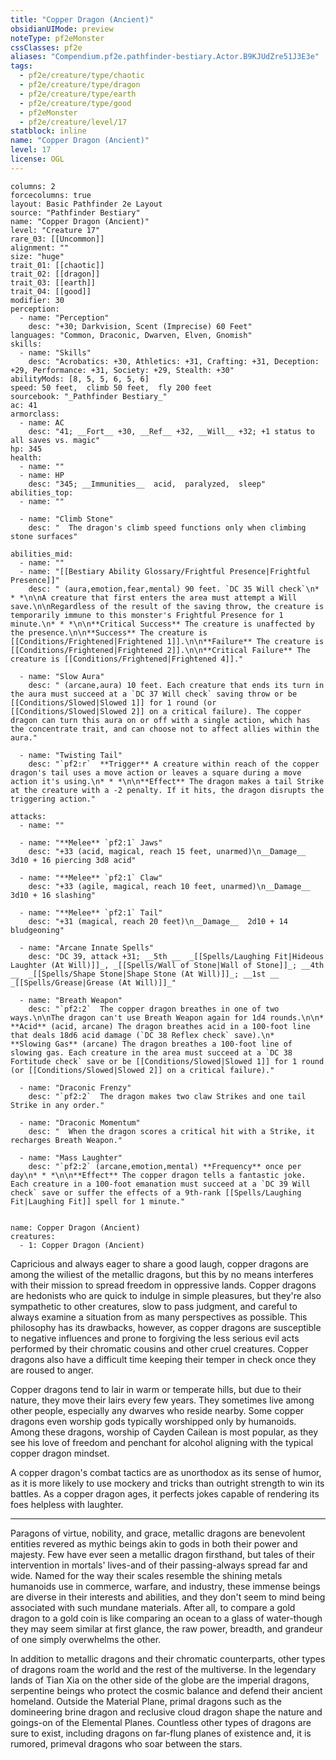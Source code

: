 ```yaml
---
title: "Copper Dragon (Ancient)"
obsidianUIMode: preview
noteType: pf2eMonster
cssClasses: pf2e
aliases: "Compendium.pf2e.pathfinder-bestiary.Actor.B9KJUdZre51J3E3e" 
tags:
  - pf2e/creature/type/chaotic
  - pf2e/creature/type/dragon
  - pf2e/creature/type/earth
  - pf2e/creature/type/good
  - pf2eMonster
  - pf2e/creature/level/17
statblock: inline
name: "Copper Dragon (Ancient)"
level: 17
license: OGL
---
```


```statblock
columns: 2
forcecolumns: true
layout: Basic Pathfinder 2e Layout
source: "Pathfinder Bestiary"
name: "Copper Dragon (Ancient)"
level: "Creature 17"
rare_03: [[Uncommon]]
alignment: ""
size: "huge"
trait_01: [[chaotic]]
trait_02: [[dragon]]
trait_03: [[earth]]
trait_04: [[good]]
modifier: 30
perception:
  - name: "Perception"
    desc: "+30; Darkvision, Scent (Imprecise) 60 Feet"
languages: "Common, Draconic, Dwarven, Elven, Gnomish"
skills:
  - name: "Skills"
    desc: "Acrobatics: +30, Athletics: +31, Crafting: +31, Deception: +29, Performance: +31, Society: +29, Stealth: +30"
abilityMods: [8, 5, 5, 6, 5, 6]
speed: 50 feet,  climb 50 feet,  fly 200 feet
sourcebook: "_Pathfinder Bestiary_"
ac: 41
armorclass:
  - name: AC
    desc: "41; __Fort__ +30, __Ref__ +32, __Will__ +32; +1 status to all saves vs. magic"
hp: 345
health:
  - name: ""
  - name: HP
    desc: "345; __Immunities__  acid,  paralyzed,  sleep"
abilities_top:
  - name: ""

  - name: "Climb Stone"
    desc: "  The dragon's climb speed functions only when climbing stone surfaces"

abilities_mid:
  - name: ""
  - name: "[[Bestiary Ability Glossary/Frightful Presence|Frightful Presence]]"
    desc: " (aura,emotion,fear,mental) 90 feet. `DC 35 Will check`\n* * *\n\nA creature that first enters the area must attempt a Will save.\n\nRegardless of the result of the saving throw, the creature is temporarily immune to this monster's Frightful Presence for 1 minute.\n* * *\n\n**Critical Success** The creature is unaffected by the presence.\n\n**Success** The creature is [[Conditions/Frightened|Frightened 1]].\n\n**Failure** The creature is [[Conditions/Frightened|Frightened 2]].\n\n**Critical Failure** The creature is [[Conditions/Frightened|Frightened 4]]."

  - name: "Slow Aura"
    desc: " (arcane,aura) 10 feet. Each creature that ends its turn in the aura must succeed at a `DC 37 Will check` saving throw or be [[Conditions/Slowed|Slowed 1]] for 1 round (or [[Conditions/Slowed|Slowed 2]] on a critical failure). The copper dragon can turn this aura on or off with a single action, which has the concentrate trait, and can choose not to affect allies within the aura."

  - name: "Twisting Tail"
    desc: "`pf2:r`  **Trigger** A creature within reach of the copper dragon's tail uses a move action or leaves a square during a move action it's using.\n* * *\n\n**Effect** The dragon makes a tail Strike at the creature with a -2 penalty. If it hits, the dragon disrupts the triggering action."

attacks:
  - name: ""

  - name: "**Melee** `pf2:1` Jaws"
    desc: "+33 (acid, magical, reach 15 feet, unarmed)\n__Damage__  3d10 + 16 piercing 3d8 acid"

  - name: "**Melee** `pf2:1` Claw"
    desc: "+33 (agile, magical, reach 10 feet, unarmed)\n__Damage__  3d10 + 16 slashing"

  - name: "**Melee** `pf2:1` Tail"
    desc: "+31 (magical, reach 20 feet)\n__Damage__  2d10 + 14 bludgeoning"

  - name: "Arcane Innate Spells"
    desc: "DC 39, attack +31; __5th __  _[[Spells/Laughing Fit|Hideous Laughter (At Will)]]_, _[[Spells/Wall of Stone|Wall of Stone]]_; __4th __  _[[Spells/Shape Stone|Shape Stone (At Will)]]_; __1st __  _[[Spells/Grease|Grease (At Will)]]_"

  - name: "Breath Weapon"
    desc: "`pf2:2`  The copper dragon breathes in one of two ways.\n\nThe dragon can't use Breath Weapon again for 1d4 rounds.\n\n*   **Acid** (acid, arcane) The dragon breathes acid in a 100-foot line that deals 18d6 acid damage (`DC 38 Reflex check` save).\n*   **Slowing Gas** (arcane) The dragon breathes a 100-foot line of slowing gas. Each creature in the area must succeed at a `DC 38 Fortitude check` save or be [[Conditions/Slowed|Slowed 1]] for 1 round (or [[Conditions/Slowed|Slowed 2]] on a critical failure)."

  - name: "Draconic Frenzy"
    desc: "`pf2:2`  The dragon makes two claw Strikes and one tail Strike in any order."

  - name: "Draconic Momentum"
    desc: "  When the dragon scores a critical hit with a Strike, it recharges Breath Weapon."

  - name: "Mass Laughter"
    desc: "`pf2:2` (arcane,emotion,mental) **Frequency** once per day\n* * *\n\n**Effect** The copper dragon tells a fantastic joke. Each creature in a 100-foot emanation must succeed at a `DC 39 Will check` save or suffer the effects of a 9th-rank [[Spells/Laughing Fit|Laughing Fit]] spell for 1 minute."
 
```

```encounter-table
name: Copper Dragon (Ancient)
creatures:
  - 1: Copper Dragon (Ancient)
```



Capricious and always eager to share a good laugh, copper dragons are among the wiliest of the metallic dragons, but this by no means interferes with their mission to spread freedom in oppressive lands. Copper dragons are hedonists who are quick to indulge in simple pleasures, but they're also sympathetic to other creatures, slow to pass judgment, and careful to always examine a situation from as many perspectives as possible. This philosophy has its drawbacks, however, as copper dragons are susceptible to negative influences and prone to forgiving the less serious evil acts performed by their chromatic cousins and other cruel creatures. Copper dragons also have a difficult time keeping their temper in check once they are roused to anger.

Copper dragons tend to lair in warm or temperate hills, but due to their nature, they move their lairs every few years. They sometimes live among other people, especially any dwarves who reside nearby. Some copper dragons even worship gods typically worshipped only by humanoids. Among these dragons, worship of Cayden Cailean is most popular, as they see his love of freedom and penchant for alcohol aligning with the typical copper dragon mindset.

A copper dragon's combat tactics are as unorthodox as its sense of humor, as it is more likely to use mockery and tricks than outright strength to win its battles. As a copper dragon ages, it perfects jokes capable of rendering its foes helpless with laughter.

* * *

Paragons of virtue, nobility, and grace, metallic dragons are benevolent entities revered as mythic beings akin to gods in both their power and majesty. Few have ever seen a metallic dragon firsthand, but tales of their intervention in mortals' lives-and of their passing-always spread far and wide. Named for the way their scales resemble the shining metals humanoids use in commerce, warfare, and industry, these immense beings are diverse in their interests and abilities, and they don't seem to mind being associated with such mundane materials. After all, to compare a gold dragon to a gold coin is like comparing an ocean to a glass of water-though they may seem similar at first glance, the raw power, breadth, and grandeur of one simply overwhelms the other.

In addition to metallic dragons and their chromatic counterparts, other types of dragons roam the world and the rest of the multiverse. In the legendary lands of Tian Xia on the other side of the globe are the imperial dragons, serpentine beings who protect the cosmic balance and defend their ancient homeland. Outside the Material Plane, primal dragons such as the domineering brine dragon and reclusive cloud dragon shape the nature and goings-on of the Elemental Planes. Countless other types of dragons are sure to exist, including dragons on far-flung planes of existence and, it is rumored, primeval dragons who soar between the stars.
